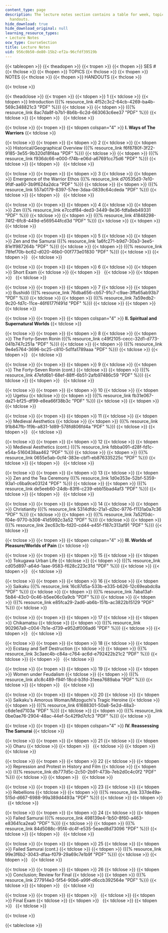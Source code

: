 ```yaml
---
content_type: page
description: The lecture notes section contains a table for week, topics, notes and
  handouts.
hide_download: true
hide_download_original: null
learning_resource_types:
- Lecture Notes
ocw_type: CourseSection
title: Lecture Notes
uid: 956c0b50-de80-15b2-ef2a-96cfdf39519b
---
```


{{< tableopen >}}
{{< theadopen >}}
{{< tropen >}}
{{< thopen >}}
SES #
{{< thclose >}}
{{< thopen >}}
TOPICS
{{< thclose >}}
{{< thopen >}}
NOTES
{{< thclose >}}
{{< thopen >}}
HANDOUTS
{{< thclose >}}

{{< trclose >}}

{{< theadclose >}}
{{< tropen >}}
{{< tdopen >}}
1
{{< tdclose >}}
{{< tdopen >}}
Introduction ({{% resource_link 4f52c3c2-64cb-4269-ba4b-569c348821c3 "PDF" %}})
{{< tdclose >}}
{{< tdopen >}}
({{% resource_link 8ac7da8f-b7b1-8b6b-6c2d-663063c6ee37 "PDF" %}})
{{< tdclose >}}
{{< tdopen >}}
 
{{< tdclose >}}

{{< trclose >}}
{{< tropen >}}
{{< tdopen colspan="4" >}}
**I. Ways of The Warriors**
{{< tdclose >}}

{{< trclose >}}
{{< tropen >}}
{{< tdopen >}}
2
{{< tdclose >}}
{{< tdopen >}}
Historical/Geographical Overview ({{% resource_link f6f8780f-3f22-9185-3e55-9b320d18f4aa "PDF" %}})
{{< tdclose >}}
{{< tdopen >}}
({{% resource_link f936dc66-e000-f74b-e06d-a67691cc75d6 "PDF" %}})
{{< tdclose >}}
{{< tdopen >}}
 
{{< tdclose >}}

{{< trclose >}}
{{< tropen >}}
{{< tdopen >}}
3
{{< tdclose >}}
{{< tdopen >}}
Emergence of the Warrior Ethos ({{% resource_link d70535d3-7e10-9fdf-aa60-3b9f624a2dca "PDF" %}})
{{< tdclose >}}
{{< tdopen >}}
({{% resource_link 557a0179-8397-57ee-3daa-0839c64cdeda "PDF" %}})
{{< tdclose >}}
{{< tdopen >}}
 
{{< tdclose >}}

{{< trclose >}}
{{< tropen >}}
{{< tdopen >}}
4
{{< tdclose >}}
{{< tdopen >}}
Zen ({{% resource_link e7ccdf84-ded3-3449-8e36-fdfa8eb49331 "PDF" %}})
{{< tdclose >}}
{{< tdopen >}}
({{% resource_link 41848298-74f2-6fc8-449d-e569544fcd3d "PDF" %}})
{{< tdclose >}}
{{< tdopen >}}
 
{{< tdclose >}}

{{< trclose >}}
{{< tropen >}}
{{< tdopen >}}
5
{{< tdclose >}}
{{< tdopen >}}
Zen and the Samurai ({{% resource_link 1a6fc271-b9d7-30a3-3ee5-81e1f987264b "PDF" %}})
{{< tdclose >}}
{{< tdopen >}}
({{% resource_link 78fef70b-bc62-d020-46b0-00f773e01830 "PDF" %}})
{{< tdclose >}}
{{< tdopen >}}
 
{{< tdclose >}}

{{< trclose >}}
{{< tropen >}}
{{< tdopen >}}
6
{{< tdclose >}}
{{< tdopen >}}
Short Exam
{{< tdclose >}}
{{< tdopen >}}
 
{{< tdclose >}}
{{< tdopen >}}
 
{{< tdclose >}}

{{< trclose >}}
{{< tropen >}}
{{< tdopen >}}
7
{{< tdclose >}}
{{< tdopen >}}
Bushidô ({{% resource_link 76dba656-cb57-91c7-c9ae-3ffa65ab93b7 "PDF" %}})
{{< tdclose >}}
{{< tdopen >}}
({{% resource_link 7a59edb2-9c20-fd7c-11ce-46f6177f491d "PDF" %}})
{{< tdclose >}}
{{< tdopen >}}
 
{{< tdclose >}}

{{< trclose >}}
{{< tropen >}}
{{< tdopen colspan="4" >}}
**II. Spiritual and Supernatural Worlds**
{{< tdclose >}}

{{< trclose >}}
{{< tropen >}}
{{< tdopen >}}
8
{{< tdclose >}}
{{< tdopen >}}
The Forty-Seven Ronin ({{% resource_link c49f2105-cecc-32d1-d773-041b747c251a "PDF" %}})
{{< tdclose >}}
{{< tdopen >}}
({{% resource_link 9e4e5764-3696-bc25-c810-5d1fa1789aaa "PDF" %}})
{{< tdclose >}}
{{< tdopen >}}
 
{{< tdclose >}}

{{< trclose >}}
{{< tropen >}}
{{< tdopen >}}
9
{{< tdclose >}}
{{< tdopen >}}
The Forty-Seven Ronin (cont.)
{{< tdclose >}}
{{< tdopen >}}
({{% resource_link 47efd6b1-68ef-88ff-6b51-2afb97486c59 "PDF" %}})
{{< tdclose >}}
{{< tdopen >}}
 
{{< tdclose >}}

{{< trclose >}}
{{< tropen >}}
{{< tdopen >}}
10
{{< tdclose >}}
{{< tdopen >}}
Ugetsu
{{< tdclose >}}
{{< tdopen >}}
({{% resource_link fb31e067-da21-bf25-df99-e8ea66f38b3c "PDF" %}})
{{< tdclose >}}
{{< tdopen >}}
 
{{< tdclose >}}

{{< trclose >}}
{{< tropen >}}
{{< tdopen >}}
11
{{< tdclose >}}
{{< tdopen >}}
Medieval Aesthetics
{{< tdclose >}}
{{< tdopen >}}
({{% resource_link 91b847fb-1f9b-a831-1d89-578fd806fd4a "PDF" %}})
{{< tdclose >}}
{{< tdopen >}}
 
{{< tdclose >}}

{{< trclose >}}
{{< tropen >}}
{{< tdopen >}}
12
{{< tdclose >}}
{{< tdopen >}}
Medieval Aesthetics (cont.) ({{% resource_link fdbba091-d28f-fd1c-e54a-5160438aa462 "PDF" %}})
{{< tdclose >}}
{{< tdopen >}}
({{% resource_link 0655e5ab-0cf4-383e-cbf1-eb876335225c "PDF" %}})
{{< tdclose >}}
{{< tdopen >}}
 
{{< tdclose >}}

{{< trclose >}}
{{< tropen >}}
{{< tdopen >}}
13
{{< tdclose >}}
{{< tdopen >}}
Zen and the Tea Ceremony ({{% resource_link 1d0e353e-52bf-5359-93a1-c6ba9ce03124 "PDF" %}})
{{< tdclose >}}
{{< tdopen >}}
({{% resource_link de5eeb60-24db-83f6-c239-ebb15bad4af3 "PDF" %}})
{{< tdclose >}}
{{< tdopen >}}
 
{{< tdclose >}}

{{< trclose >}}
{{< tropen >}}
{{< tdopen >}}
14
{{< tdclose >}}
{{< tdopen >}}
Christianity ({{% resource_link 5314dfdc-21a1-d2bc-9776-f1131a0a7c36 "PDF" %}})
{{< tdclose >}}
{{< tdopen >}}
({{% resource_link 7a52f0dc-f04e-9770-b308-41d5992c3a52 "PDF" %}})
{{< tdclose >}}
{{< tdopen >}}
({{% resource_link 2ec63c1b-fd20-cd44-e45f-f187c313af91 "PDF" %}})
{{< tdclose >}}

{{< trclose >}}
{{< tropen >}}
{{< tdopen colspan="4" >}}
**III. Worlds of Pleasure/Worlds of Pain**
{{< tdclose >}}

{{< trclose >}}
{{< tropen >}}
{{< tdopen >}}
15
{{< tdclose >}}
{{< tdopen >}}
Tokugawa Urban Life
{{< tdclose >}}
{{< tdopen >}}
({{% resource_link cd05d897-a64d-1aae-9583-f628c223c31d "PDF" %}})
{{< tdclose >}}
{{< tdopen >}}
 
{{< tdclose >}}

{{< trclose >}}
{{< tropen >}}
{{< tdopen >}}
16
{{< tdclose >}}
{{< tdopen >}}
Saikaku ({{% resource_link 16c87d5a-533b-e335-b626-12c69eabdc8a "PDF" %}})
{{< tdclose >}}
{{< tdopen >}}
({{% resource_link 7aba13af-5b84-43c0-0c46-b5ee06c0a9cb "PDF" %}})
{{< tdclose >}}
{{< tdopen >}}
({{% resource_link e85fca29-2ad6-ab6b-151b-ac3822b15129 "PDF" %}})
{{< tdclose >}}

{{< trclose >}}
{{< tropen >}}
{{< tdopen >}}
17
{{< tdclose >}}
{{< tdopen >}}
Chikamatsu
{{< tdclose >}}
{{< tdopen >}}
({{% resource_link 902967a9-c004-7b1e-d739-e952df006ad6 "PDF" %}})
{{< tdclose >}}
{{< tdopen >}}
 
{{< tdclose >}}

{{< trclose >}}
{{< tropen >}}
{{< tdopen >}}
18
{{< tdclose >}}
{{< tdopen >}}
Ecstasy and Self Destruction
{{< tdclose >}}
{{< tdopen >}}
({{% resource_link 3c3aec4b-c84a-c764-ac6d-e792422b21c2 "PDF" %}})
{{< tdclose >}}
{{< tdopen >}}
 
{{< tdclose >}}

{{< trclose >}}
{{< tropen >}}
{{< tdopen >}}
19
{{< tdclose >}}
{{< tdopen >}}
Women under Feudalism
{{< tdclose >}}
{{< tdopen >}}
({{% resource_link a1c8c489-f94f-18cd-b3fd-31eea7689aba "PDF" %}})
{{< tdclose >}}
{{< tdopen >}}
 
{{< tdclose >}}

{{< trclose >}}
{{< tropen >}}
{{< tdopen >}}
20
{{< tdclose >}}
{{< tdopen >}}
Saikaku's Amorous Woman/Mizoguchi's Tragic Heroine
{{< tdclose >}}
{{< tdopen >}}
({{% resource_link 61688301-50a8-5e2d-48a3-c6de1ed7103a "PDF" %}})
{{< tdclose >}}
{{< tdopen >}}
({{% resource_link 0be0ae76-2904-48ac-44ef-5c42f9d7cfc3 "PDF" %}})
{{< tdclose >}}

{{< trclose >}}
{{< tropen >}}
{{< tdopen colspan="4" >}}
**IV. Reassessing The Samurai**
{{< tdclose >}}

{{< trclose >}}
{{< tropen >}}
{{< tdopen >}}
21
{{< tdclose >}}
{{< tdopen >}}
Oharu
{{< tdclose >}}
{{< tdopen >}}
 
{{< tdclose >}}
{{< tdopen >}}
 
{{< tdclose >}}

{{< trclose >}}
{{< tropen >}}
{{< tdopen >}}
22
{{< tdclose >}}
{{< tdopen >}}
Repression and Protest in History and Film
{{< tdclose >}}
{{< tdopen >}}
({{% resource_link db777d5c-2c50-2b91-473b-7eb2d0c4c0f2 "PDF" %}})
{{< tdclose >}}
{{< tdopen >}}
 
{{< tdclose >}}

{{< trclose >}}
{{< tropen >}}
{{< tdopen >}}
23
{{< tdclose >}}
{{< tdopen >}}
Rebellions
{{< tdclose >}}
{{< tdopen >}}
({{% resource_link 337de49a-515d-d667-6988-99a389d4493a "PDF" %}})
{{< tdclose >}}
{{< tdopen >}}
 
{{< tdclose >}}

{{< trclose >}}
{{< tropen >}}
{{< tdopen >}}
24
{{< tdclose >}}
{{< tdopen >}}
Failed Samurai ({{% resource_link 498139e4-1b50-8f60-a463-e83641ca2ea0 "PDF" %}})
{{< tdclose >}}
{{< tdopen >}}
({{% resource_link 84d5088c-95f4-dc4f-e535-5eaed8d73096 "PDF" %}})
{{< tdclose >}}
{{< tdopen >}}
 
{{< tdclose >}}

{{< trclose >}}
{{< tropen >}}
{{< tdopen >}}
25
{{< tdclose >}}
{{< tdopen >}}
Failed Samurai (cont.)
{{< tdclose >}}
{{< tdopen >}}
({{% resource_link 99e3f6b2-3043-dfaa-f079-29a69c7e1b9f "PDF" %}})
{{< tdclose >}}
{{< tdopen >}}
 
{{< tdclose >}}

{{< trclose >}}
{{< tropen >}}
{{< tdopen >}}
26
{{< tdclose >}}
{{< tdopen >}}
Conclusion; Review for Final
{{< tdclose >}}
{{< tdopen >}}
({{% resource_link 277914e3-5f54-90b6-a99f-d6ccb392564e "PDF" %}})
{{< tdclose >}}
{{< tdopen >}}
 
{{< tdclose >}}

{{< trclose >}}
{{< tropen >}}
{{< tdopen >}}
 
{{< tdclose >}}
{{< tdopen >}}
Final Exam
{{< tdclose >}}
{{< tdopen >}}
 
{{< tdclose >}}
{{< tdopen >}}
 
{{< tdclose >}}

{{< trclose >}}

{{< tableclose >}}
